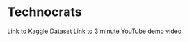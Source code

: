 # Technocrats
[Link to Kaggle Dataset](https://www.kaggle.com/carlosparadis/fires-from-space-australia-and-new-zeland)
[Link to 3 minute YouTube demo video](https://youtu.be/mrjz03jMbD8)
